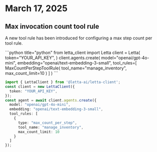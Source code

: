 # March 17, 2025

## Max invocation count tool rule

A new tool rule has been introduced for configuring a max step count per tool rule.

<CodeBlocks>
  ```python title="python"
  from letta_client import Letta
  client = Letta(
      token="YOUR_API_KEY",
  )
  client.agents.create(
      model="openai/gpt-4o-mini",
      embedding="openai/text-embedding-3-small",
      tool_rules=[
          MaxCountPerStepToolRule(
              tool_name="manage_inventory",
              max_count_limit=10
          )
      ]
  )
  ```

  ```typescript title="node.js"
  import { LettaClient } from '@letta-ai/letta-client';
  const client = new LettaClient({
    token: "YOUR_API_KEY",
  });
  const agent = await client.agents.create({
    model: "openai/gpt-4o-mini",
    embedding: "openai/text-embedding-3-small",
    tool_rules: [
      {
        type: "max_count_per_step",
        tool_name: "manage_inventory",
        max_count_limit: 10
      }
    ]
  });
  ```
</CodeBlocks>
